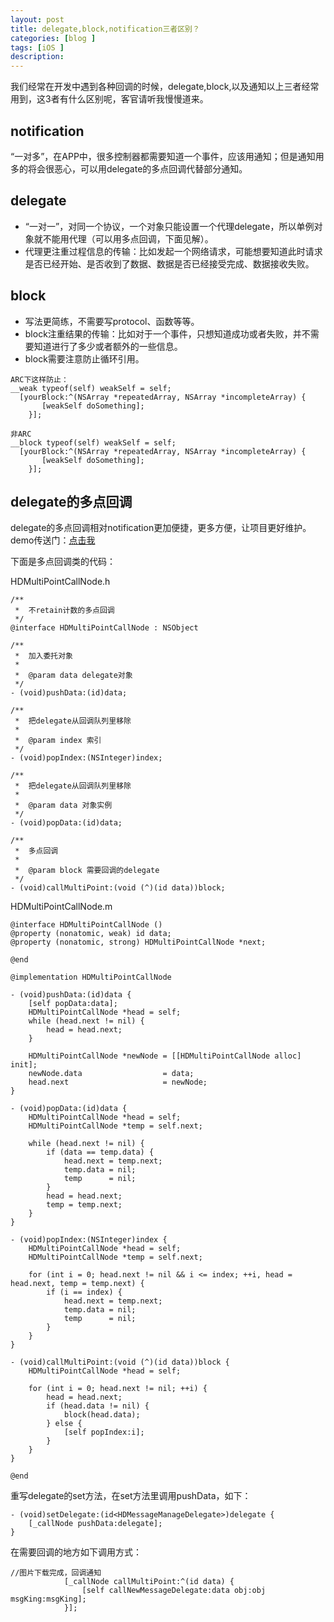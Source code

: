 ```yaml
---
layout: post
title: delegate,block,notification三者区别？
categories: [blog ]
tags: [iOS ]
description: 
---
```


我们经常在开发中遇到各种回调的时候，delegate,block,以及通知以上三者经常用到，这3者有什么区别呢，客官请听我慢慢道来。

## notification
“一对多”，在APP中，很多控制器都需要知道一个事件，应该用通知；但是通知用多的将会很恶心，可以用delegate的多点回调代替部分通知。

## delegate
* “一对一”，对同一个协议，一个对象只能设置一个代理delegate，所以单例对象就不能用代理（可以用多点回调，下面见解）。
* 代理更注重过程信息的传输：比如发起一个网络请求，可能想要知道此时请求是否已经开始、是否收到了数据、数据是否已经接受完成、数据接收失败。

## block
* 写法更简练，不需要写protocol、函数等等。
* block注重结果的传输：比如对于一个事件，只想知道成功或者失败，并不需要知道进行了多少或者额外的一些信息。
* block需要注意防止循环引用。

```
ARC下这样防止：
__weak typeof(self) weakSelf = self;
  [yourBlock:^(NSArray *repeatedArray, NSArray *incompleteArray) {
       [weakSelf doSomething];
    }];

非ARC
__block typeof(self) weakSelf = self;
  [yourBlock:^(NSArray *repeatedArray, NSArray *incompleteArray) {
       [weakSelf doSomething];
    }];
```

## delegate的多点回调
delegate的多点回调相对notification更加便捷，更多方便，让项目更好维护。
demo传送门：[点击我](https://github.com/zhangdadi/HDMultiPointCallNode)

下面是多点回调类的代码：

HDMultiPointCallNode.h

```
/**
 *  不retain计数的多点回调
 */
@interface HDMultiPointCallNode : NSObject

/**
 *  加入委托对象
 *
 *  @param data delegate对象
 */
- (void)pushData:(id)data;

/**
 *  把delegate从回调队列里移除
 *
 *  @param index 索引
 */
- (void)popIndex:(NSInteger)index;

/**
 *  把delegate从回调队列里移除
 *
 *  @param data 对象实例
 */
- (void)popData:(id)data;

/**
 *  多点回调
 *
 *  @param block 需要回调的delegate
 */
- (void)callMultiPoint:(void (^)(id data))block;
```

HDMultiPointCallNode.m

```
@interface HDMultiPointCallNode ()
@property (nonatomic, weak) id data;
@property (nonatomic, strong) HDMultiPointCallNode *next;

@end

@implementation HDMultiPointCallNode

- (void)pushData:(id)data {
    [self popData:data];
    HDMultiPointCallNode *head = self;
    while (head.next != nil) {
        head = head.next;
    }
    
    HDMultiPointCallNode *newNode = [[HDMultiPointCallNode alloc] init];
    newNode.data                  = data;
    head.next                     = newNode;
}

- (void)popData:(id)data {
    HDMultiPointCallNode *head = self;
    HDMultiPointCallNode *temp = self.next;
    
    while (head.next != nil) {
        if (data == temp.data) {
            head.next = temp.next;
            temp.data = nil;
            temp      = nil;
        }
        head = head.next;
        temp = temp.next;
    }
}

- (void)popIndex:(NSInteger)index {
    HDMultiPointCallNode *head = self;
    HDMultiPointCallNode *temp = self.next;
    
    for (int i = 0; head.next != nil && i <= index; ++i, head = head.next, temp = temp.next) {
        if (i == index) {
            head.next = temp.next;
            temp.data = nil;
            temp      = nil;
        }
    }
}

- (void)callMultiPoint:(void (^)(id data))block {
    HDMultiPointCallNode *head = self;
    
    for (int i = 0; head.next != nil; ++i) {
        head = head.next;
        if (head.data != nil) {
            block(head.data);
        } else {
            [self popIndex:i];
        }
    }
}

@end

```

重写delegate的set方法，在set方法里调用pushData，如下：

```
- (void)setDelegate:(id<HDMessageManageDelegate>)delegate {
    [_callNode pushData:delegate];
}
```
在需要回调的地方如下调用方式：

```
//图片下载完成，回调通知
            [_callNode callMultiPoint:^(id data) {
                [self callNewMessageDelegate:data obj:obj msgKing:msgKing];
            }];
```            